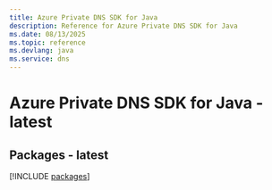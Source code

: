 ```yaml
---
title: Azure Private DNS SDK for Java
description: Reference for Azure Private DNS SDK for Java
ms.date: 08/13/2025
ms.topic: reference
ms.devlang: java
ms.service: dns
---
```

# Azure Private DNS SDK for Java - latest
## Packages - latest
[!INCLUDE [packages](private-dns-index.md)]
